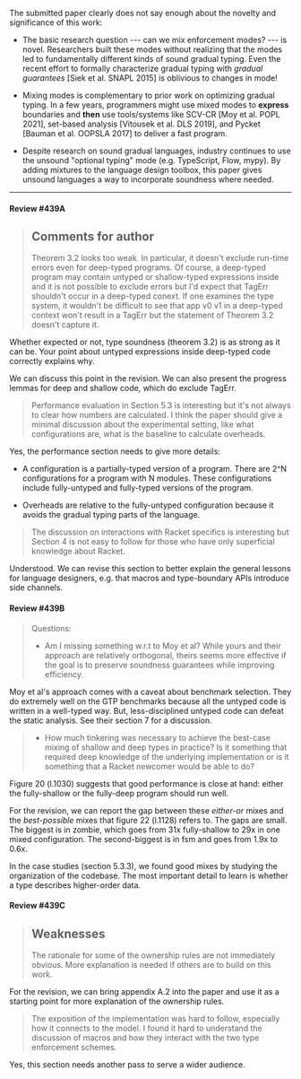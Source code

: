 The submitted paper clearly does not say enough about the novelty and
significance of this work:

* The basic research question --- can we mix enforcement modes? --- is novel.
  Researchers built these modes without realizing that the modes led to
  fundamentally different kinds of sound gradual typing. Even the recent effort
  to formally characterize gradual typing with _gradual guarantees_ [Siek et al.
  SNAPL 2015] is oblivious to changes in mode!

* Mixing modes is complementary to prior work on optimizing gradual typing.
  In a few years, programmers might use mixed modes to **express** boundaries
  and **then** use tools/systems like SCV-CR [Moy et al. POPL 2021], set-based
  analysis [Vitousek et al. DLS 2019], and Pycket [Bauman et al. OOPSLA 2017]
  to deliver a fast program.

* Despite research on sound gradual languages, industry continues to use the
  unsound "optional typing" mode (e.g. TypeScript, Flow, mypy). By adding
  mixtures to the language design toolbox, this paper gives unsound languages a
  way to incorporate soundness where needed.


- - -

#### Review #439A

> Comments for author
> -------------------
> Theorem 3.2 looks too weak.  In particular, it doesn't exclude
> run-time errors even for deep-typed programs.  Of course, a deep-typed
> program may contain untyped or shallow-typed expressions inside and it
> is not possible to exclude errors but I'd expect that TagErr shouldn't
> occur in a deep-typed conext.  If one examines the type system, it
> wouldn't be difficult to see that app v0 v1 in a deep-typed context
> won't result in a TagErr but the statement of Theorem 3.2 doesn't
> capture it.

Whether expected or not, type soundness (theorem 3.2) is as strong as it can
be. Your point about untyped expressions inside deep-typed code correctly
explains why.

We can discuss this point in the revision. We can also present the progress
lemmas for deep and shallow code, which do exclude TagErr.


> Performance evaluation in Section 5.3 is interesting but it's not
> always to clear how numbers are calculated.  I think the paper should
> give a minimal discussion about the experimental setting, like what
> configurations are, what is the baseline to calculate overheads.

Yes, the performance section needs to give more details:

- A configuration is a partially-typed version of a program. There are
  2^N configurations for a program with N modules. These configurations
  include fully-untyped and fully-typed versions of the program.

- Overheads are relative to the fully-untyped configuration because it
  avoids the gradual typing parts of the language.


> The discussion on interactions with Racket specifics is interesting
> but Section 4 is not easy to follow for those who have only
> superficial knowledge about Racket.

Understood. We can revise this section to better explain the general lessons
for language designers, e.g. that macros and type-boundary APIs introduce
side channels.


#### Review #439B

> Questions:
> - Am I missing something w.r.t to Moy et al? While yours and their approach
> are relatively orthogonal, theirs seems more effective if the goal is to
> preserve soundness guarantees while improving efficiency.

Moy et al's approach comes with a caveat about benchmark selection. They do
extremely well on the GTP benchmarks because all the untyped code is written
in a well-typed way. But, less-disciplined untyped code can defeat the static
analysis. See their section 7 for a discussion.


> - How much tinkering was necessary to achieve the best-case mixing of shallow
> and deep types in practice? Is it something that required deep knowledge of
> the underlying implementation or is it something that a Racket newcomer would
> be able to do?

Figure 20 (l.1030) suggests that good performance is close at hand: either
the fully-shallow or the fully-deep program should run well.

For the revision, we can report the gap between these _either-or_ mixes and
the _best-possible_ mixes that figure 22 (l.1128) refers to. The gaps are
small. The biggest is in zombie, which goes from 31x fully-shallow to 29x
in one mixed configuration. The second-biggest is in fsm and goes from
1.9x to 0.6x.

In the case studies (section 5.3.3), we found good mixes by studying the
organization of the codebase. The most important detail to learn is whether
a type describes higher-order data.


#### Review #439C

> Weaknesses
> ----------
> The rationale for some of the ownership rules are not immediately
> obvious.  More explanation is needed if others are to build on this
> work.

For the revision, we can bring appendix A.2 into the paper and use it
as a starting point for more explanation of the ownership rules.


> The exposition of the implementation was hard to follow, especially
> how it connects to the model.  I found it hard to understand the
> discussion of macros and how they interact with the two type
> enforcement schemes.

Yes, this section needs another pass to serve a wider audience.

